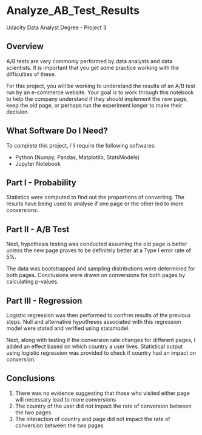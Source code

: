 # Analyze_AB_Test_Results
Udacity Data Analyst Degree - Project 3

## Overview

A/B tests are very commonly performed by data analysts and data scientists. It is important that you get some practice working with the difficulties of these.

For this project, you will be working to understand the results of an A/B test run by an e-commerce website. Your goal is to work through this notebook to help the company understand if they should implement the new page, keep the old page, or perhaps run the experiment longer to make their decision.

## What Software Do I Need?

To complete this project, i'll require the following softwares:

- Python (Numpy, Pandas, Matplotlib, StatsModels)
- Jupyter Notebook

## Part I - Probability

Statistics were computed to find out the proportions of converting. The results have being used to analyse if one page or the other led to more conversions.

## Part II - A/B Test

Next, hypothesis testing was conducted assuming the old page is better unless the new page proves to be definitely better at a Type I error rate of 5%. 

The data was bootstrapped and sampling distributions were determined for both pages. Conclusions were drawn on conversions for both pages by calculating p-values.

## Part III - Regression

Logistic regression was then performed to confirm  results of the previous steps.  Null and alternative hypotheses associated with this regression model were stated and verified using statsmodel.

Next, along with testing if the conversion rate changes for different pages, I added an effect based on which country a user lives. Statistical output using logistic regression was provided to check if country had an impact on conversion.


## Conclusions

1) There was no evidence suggesting that those who visited either page will necessary lead to more conversions
2) The country of the user did not impact the rate of conversion between the two pages
3) The interaction of country and page did not  impact the rate of conversion between the two pages
